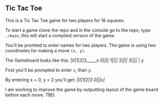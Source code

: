 ## Tic Tac Toe

This is a Tic Tac Toe game for two players for 16 squares.

To start a game clone the repo and in the console go to the repo,
type `./main`, this will start a compiled version of the game.

You'll be promted to enter names for two players.
The game is using two coordinates for making a move `(x, y)`.

The Gameboard looks like this:
 |0|1|2|3_____x
0|_|_|_|_
1|_|_|_|_
2|_|_|_|_
3|_|_|_|_
 |
y

First you'll be prompted to enter `x`, than `y`.

By entering x = 0, y = 2 you'll get:
_|0|1|2|3
0|_|_|x|_

I am working to improve the game by outputting layout of the game board before each move. TBD.
